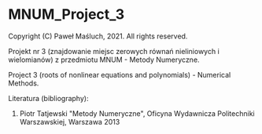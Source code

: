 # MNUM_Project_3

Copyright (C) Paweł Maśluch, 2021. All rights reserved.

Projekt nr 3 (znajdowanie miejsc zerowych równań nieliniowych i wielomianów) z przedmiotu MNUM - Metody Numeryczne.

Project 3 (roots of nonlinear equations and polynomials) - Numerical Methods.

Literatura (bibliography):
1) Piotr Tatjewski "Metody Numeryczne", Oficyna Wydawnicza Politechniki Warszawskiej, Warszawa 2013
